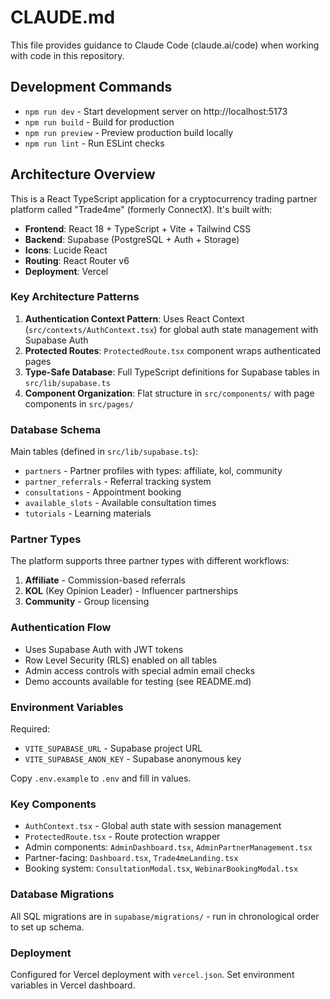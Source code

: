 # CLAUDE.md

This file provides guidance to Claude Code (claude.ai/code) when working with code in this repository.

## Development Commands

- `npm run dev` - Start development server on http://localhost:5173
- `npm run build` - Build for production
- `npm run preview` - Preview production build locally
- `npm run lint` - Run ESLint checks

## Architecture Overview

This is a React TypeScript application for a cryptocurrency trading partner platform called "Trade4me" (formerly ConnectX). It's built with:

- **Frontend**: React 18 + TypeScript + Vite + Tailwind CSS
- **Backend**: Supabase (PostgreSQL + Auth + Storage)
- **Icons**: Lucide React
- **Routing**: React Router v6
- **Deployment**: Vercel

### Key Architecture Patterns

1. **Authentication Context Pattern**: Uses React Context (`src/contexts/AuthContext.tsx`) for global auth state management with Supabase Auth
2. **Protected Routes**: `ProtectedRoute.tsx` component wraps authenticated pages
3. **Type-Safe Database**: Full TypeScript definitions for Supabase tables in `src/lib/supabase.ts`
4. **Component Organization**: Flat structure in `src/components/` with page components in `src/pages/`

### Database Schema

Main tables (defined in `src/lib/supabase.ts`):
- `partners` - Partner profiles with types: affiliate, kol, community
- `partner_referrals` - Referral tracking system
- `consultations` - Appointment booking
- `available_slots` - Available consultation times  
- `tutorials` - Learning materials

### Partner Types

The platform supports three partner types with different workflows:
1. **Affiliate** - Commission-based referrals
2. **KOL** (Key Opinion Leader) - Influencer partnerships  
3. **Community** - Group licensing

### Authentication Flow

- Uses Supabase Auth with JWT tokens
- Row Level Security (RLS) enabled on all tables
- Admin access controls with special admin email checks
- Demo accounts available for testing (see README.md)

### Environment Variables

Required:
- `VITE_SUPABASE_URL` - Supabase project URL
- `VITE_SUPABASE_ANON_KEY` - Supabase anonymous key

Copy `.env.example` to `.env` and fill in values.

### Key Components

- `AuthContext.tsx` - Global auth state with session management
- `ProtectedRoute.tsx` - Route protection wrapper
- Admin components: `AdminDashboard.tsx`, `AdminPartnerManagement.tsx`
- Partner-facing: `Dashboard.tsx`, `Trade4meLanding.tsx`
- Booking system: `ConsultationModal.tsx`, `WebinarBookingModal.tsx`

### Database Migrations

All SQL migrations are in `supabase/migrations/` - run in chronological order to set up schema.

### Deployment

Configured for Vercel deployment with `vercel.json`. Set environment variables in Vercel dashboard.
